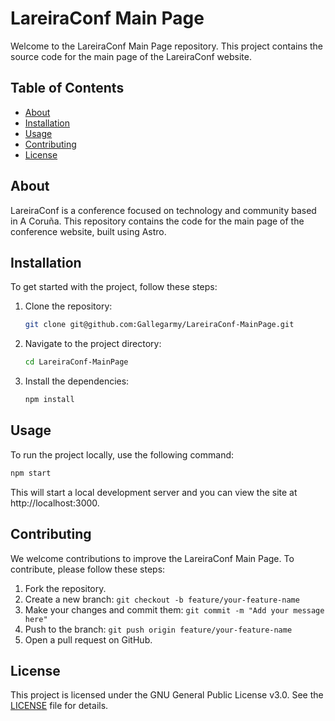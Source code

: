 # LareiraConf Main Page

Welcome to the LareiraConf Main Page repository. This project contains the source code for the main page of the LareiraConf website.

## Table of Contents

- [About](#about)
- [Installation](#installation)
- [Usage](#usage)
- [Contributing](#contributing)
- [License](#license)

## About

LareiraConf is a conference focused on technology and community based in A Coruña. This repository contains the code for the main page of the conference website, built using Astro.

## Installation

To get started with the project, follow these steps:

1. Clone the repository:
    ```sh
    git clone git@github.com:Gallegarmy/LareiraConf-MainPage.git
    ```
2. Navigate to the project directory:
    ```sh
    cd LareiraConf-MainPage
    ```
3. Install the dependencies:
    ```sh
    npm install
    ```

## Usage

To run the project locally, use the following command:
```sh
npm start
```

This will start a local development server and you can view the site at http://localhost:3000.

## Contributing

We welcome contributions to improve the LareiraConf Main Page. To contribute, please follow these steps:

1. Fork the repository.
2. Create a new branch: `git checkout -b feature/your-feature-name`
3. Make your changes and commit them: `git commit -m "Add your message here"`
4. Push to the branch: `git push origin feature/your-feature-name`
5. Open a pull request on GitHub.

## License

This project is licensed under the GNU General Public License v3.0. See the [LICENSE](./LICENSE) file for details.
